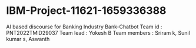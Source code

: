 # IBM-Project-11621-1659336388
AI based discourse for Banking Industry
Bank-Chatbot
Team id : PNT2022TMlD29037
Team lead : Yokesh B
Team members : Sriram k, Sunil kumar s, Aswanth
